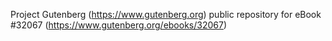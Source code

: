 Project Gutenberg (https://www.gutenberg.org) public repository for eBook #32067 (https://www.gutenberg.org/ebooks/32067)
